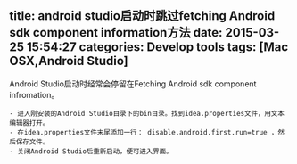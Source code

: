 title: android studio启动时跳过fetching Android sdk component information方法
date: 2015-03-25 15:54:27
categories: Develop tools
tags: [Mac OSX,Android Studio]
---
Android Studio启动时经常会停留在Fetching Android sdk component infromation。

```
- 进入刚安装的Android Studio目录下的bin目录。找到idea.properties文件，用文本编辑器打开。
- 在idea.properties文件末尾添加一行： disable.android.first.run=true ，然后保存文件。
- 关闭Android Studio后重新启动，便可进入界面。
```
